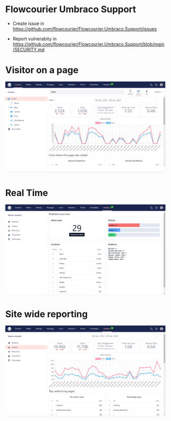 # Flowcourier Umbraco Support

* Create issue in https://github.com/flowcourier/Flowcourier.Umbraco.Support/issues

* Report vulnerabity in https://github.com/flowcourier/Flowcourier.Umbraco.Support/blob/main/SECURITY.md

# Visitor on a page
![Visitors - page specific reporting](images/visitors-page-specific-reporting.png)

# Real Time
![Real Time](images/analytics-realtime.png)

# Site wide reporting
![Visitors -  Site wide reporting](images/analytics-site-wide-reports.png)


